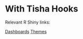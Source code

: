 # With Tisha Hooks

Relevant R Shiny links:

[Dashboards](https://rstudio.github.io/shinydashboard/) 
[Themes](http://rstudio.github.io/shinythemes/) 
